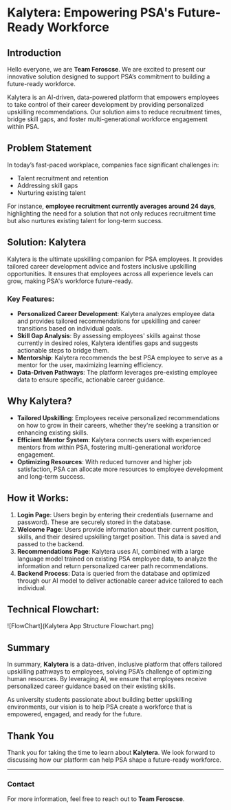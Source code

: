 # Kalytera: Empowering PSA's Future-Ready Workforce

## Introduction
Hello everyone, we are **Team Feroscse**. We are excited to present our innovative solution designed to support PSA’s commitment to building a future-ready workforce. 

Kalytera is an AI-driven, data-powered platform that empowers employees to take control of their career development by providing personalized upskilling recommendations. Our solution aims to reduce recruitment times, bridge skill gaps, and foster multi-generational workforce engagement within PSA.

## Problem Statement
In today’s fast-paced workplace, companies face significant challenges in:
- Talent recruitment and retention
- Addressing skill gaps
- Nurturing existing talent

For instance, **employee recruitment currently averages around 24 days**, highlighting the need for a solution that not only reduces recruitment time but also nurtures existing talent for long-term success.

## Solution: Kalytera
Kalytera is the ultimate upskilling companion for PSA employees. It provides tailored career development advice and fosters inclusive upskilling opportunities. It ensures that employees across all experience levels can grow, making PSA's workforce future-ready.

### Key Features:
- **Personalized Career Development**: Kalytera analyzes employee data and provides tailored recommendations for upskilling and career transitions based on individual goals.
- **Skill Gap Analysis**: By assessing employees' skills against those currently in desired roles, Kalytera identifies gaps and suggests actionable steps to bridge them.
- **Mentorship**: Kalytera recommends the best PSA employee to serve as a mentor for the user, maximizing learning efficiency.
- **Data-Driven Pathways**: The platform leverages pre-existing employee data to ensure specific, actionable career guidance.
  
## Why Kalytera?
- **Tailored Upskilling**: Employees receive personalized recommendations on how to grow in their careers, whether they're seeking a transition or enhancing existing skills.
- **Efficient Mentor System**: Kalytera connects users with experienced mentors from within PSA, fostering multi-generational workforce engagement.
- **Optimizing Resources**: With reduced turnover and higher job satisfaction, PSA can allocate more resources to employee development and long-term success.
  
## How it Works:
1. **Login Page**: Users begin by entering their credentials (username and password). These are securely stored in the database.
2. **Welcome Page**: Users provide information about their current position, skills, and their desired upskilling target position. This data is saved and passed to the backend.
3. **Recommendations Page**: Kalytera uses AI, combined with a large language model trained on existing PSA employee data, to analyze the information and return personalized career path recommendations. 
4. **Backend Process**: Data is queried from the database and optimized through our AI model to deliver actionable career advice tailored to each individual.

## Technical Flowchart:
![FlowChart](Kalytera App Structure Flowchart.png)
## Summary
In summary, **Kalytera** is a data-driven, inclusive platform that offers tailored upskilling pathways to employees, solving PSA’s challenge of optimizing human resources. By leveraging AI, we ensure that employees receive personalized career guidance based on their existing skills. 

As university students passionate about building better upskilling environments, our vision is to help PSA create a workforce that is empowered, engaged, and ready for the future.

## Thank You
Thank you for taking the time to learn about **Kalytera**. We look forward to discussing how our platform can help PSA shape a future-ready workforce.

---

### Contact
For more information, feel free to reach out to **Team Feroscse**.
